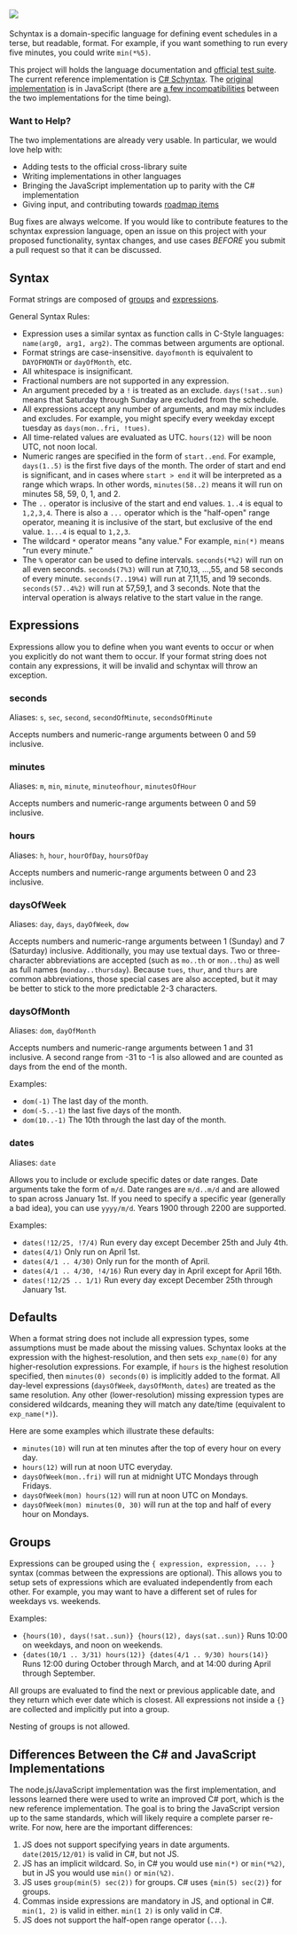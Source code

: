 # ![](https://avatars1.githubusercontent.com/u/8682785?v=2&s=200)

Schyntax is a domain-specific language for defining event schedules in a terse, but readable, format. For example, if you want something to run every five minutes, you could write `min(*%5)`.

This project will holds the language documentation and [official test suite](https://github.com/schyntax/schyntax/blob/master/tests.json). The current reference implementation is [C# Schyntax](https://github.com/schyntax/cs-schyntax). The [original implementation](https://github.com/schyntax/js-schyntax) is in JavaScript (there are [a few incompatibilities](#csharp-js-differences) between the two implementations for the time being). 

### Want to Help?

The two implementations are already very usable. In particular, we would love help with:

* Adding tests to the official cross-library suite
* Writing implementations in other languages
* Bringing the JavaScript implementation up to parity with the C# implementation
* Giving input, and contributing towards [roadmap items](https://github.com/schyntax/js-schyntax/issues/6)

Bug fixes are always welcome. If you would like to contribute features to the schyntax expression language, open an issue on this project with your proposed functionality, syntax changes, and use cases _BEFORE_ you submit a pull request so that it can be discussed.

## Syntax

Format strings are composed of [groups](#groups) and [expressions](#expressions).

General Syntax Rules:

* Expression uses a similar syntax as function calls in C-Style languages: `name(arg0, arg1, arg2)`. The commas between arguments are optional.
* Format strings are case-insensitive. `dayofmonth` is equivalent to `DAYOFMONTH` or `dayOfMonth`, etc.
* All whitespace is insignificant.
* Fractional numbers are not supported in any expression.
* An argument preceded by a `!` is treated as an exclude. `days(!sat..sun)` means that Saturday through Sunday are excluded from the schedule.
* All expressions accept any number of arguments, and may mix includes and excludes. For example, you might specify every weekday except tuesday as `days(mon..fri, !tues)`.
* All time-related values are evaluated as UTC. `hours(12)` will be noon UTC, not noon local.
* Numeric ranges are specified in the form of `start..end`. For example, `days(1..5)` is the first five days of the month. The order of start and end is significant, and in cases where `start > end` it will be interpreted as a range which wraps. In other words, `minutes(58..2)` means it will run on minutes 58, 59, 0, 1, and 2.
* The `..` operator is inclusive of the start and end values. `1..4` is equal to `1,2,3,4`. There is also a `...` operator which is the "half-open" range operator, meaning it is inclusive of the start, but exclusive of the end value. `1...4` is equal to `1,2,3`.
* The wildcard `*` operator means "any value." For example, `min(*)` means "run every minute."
* The `%` operator can be used to define intervals. `seconds(*%2)` will run on all even seconds. `seconds(7%3)` will run at 7,10,13, ...,55, and 58 seconds of every minute. `seconds(7..19%4)` will run at 7,11,15, and 19 seconds. `seconds(57..4%2)` will run at 57,59,1, and 3 seconds. Note that the interval operation is always relative to the start value in the range.

## Expressions

Expressions allow you to define when you want events to occur or when you explicitly do not want them to occur. If your format string does not contain any expressions, it will be invalid and schyntax will throw an exception.

### seconds

Aliases: `s`, `sec`, `second`, `secondOfMinute`, `secondsOfMinute`

Accepts numbers and numeric-range arguments between 0 and 59 inclusive.

### minutes

Aliases: `m`, `min`, `minute`, `minuteofhour`, `minutesOfHour`

Accepts numbers and numeric-range arguments between 0 and 59 inclusive.

### hours

Aliases: `h`, `hour`, `hourOfDay`, `hoursOfDay`

Accepts numbers and numeric-range arguments between 0 and 23 inclusive.

### daysOfWeek

Aliases: `day`, `days`, `dayOfWeek`, `dow`

Accepts numbers and numeric-range arguments between 1 (Sunday) and 7 (Saturday) inclusive. Additionally, you may use textual days. Two or three-character abbreviations are accepted (such as `mo..th` or `mon..thu`) as well as full names (`monday..thursday`). Because `tues`, `thur`, and `thurs` are common abbreviations, those special cases are also accepted, but it may be better to stick to the more predictable 2-3 characters.

### daysOfMonth

Aliases: `dom`, `dayOfMonth`

Accepts numbers and numeric-range arguments between 1 and 31 inclusive. A second range from -31 to -1 is also allowed and are counted as days from the end of the month.

Examples:

* `dom(-1)` The last day of the month.
* `dom(-5..-1)` the last five days of the month.
* `dom(10..-1)` The 10th through the last day of the month.

### dates

Aliases: `date`

Allows you to include or exclude specific dates or date ranges. Date arguments take the form of `m/d`. Date ranges are `m/d..m/d` and are allowed to span across January 1st. If you need to specify a specific year (generally a bad idea), you can use `yyyy/m/d`. Years 1900 through 2200 are supported.

Examples:

* `dates(!12/25, !7/4)` Run every day except December 25th and July 4th.
* `dates(4/1)` Only run on April 1st.
* `dates(4/1 .. 4/30)` Only run for the month of April.
* `dates(4/1 .. 4/30, !4/16)` Run every day in April except for April 16th.
* `dates(!12/25 .. 1/1)` Run every day except December 25th through January 1st.

## Defaults

When a format string does not include all expression types, some assumptions must be made about the missing values. Schyntax looks at the expression with the highest-resolution, and then sets `exp_name(0)` for any higher-resolution expressions. For example, if `hours` is the highest resolution specified, then `minutes(0) seconds(0)` is implicitly added to the format. All day-level expressions (`daysOfWeek`, `daysOfMonth`, `dates`) are treated as the same resolution. Any other (lower-resolution) missing expression types are considered wildcards, meaning they will match any date/time (equivalent to `exp_name(*)`).

Here are some examples which illustrate these defaults:

* `minutes(10)` will run at ten minutes after the top of every hour on every day.
* `hours(12)` will run at noon UTC everyday.
* `daysOfWeek(mon..fri)` will run at midnight UTC Mondays through Fridays.
* `daysOfWeek(mon) hours(12)` will run at noon UTC on Mondays.
* `daysOfWeek(mon) minutes(0, 30)` will run at the top and half of every hour on Mondays.

## Groups

Expressions can be grouped using the `{ expression, expression, ... }` syntax (commas between the expressions are optional). This allows you to setup sets of expressions which are evaluated independently from each other. For example, you may want to have a different set of rules for weekdays vs. weekends.

Examples:

* `{hours(10), days(!sat..sun)} {hours(12), days(sat..sun)}` Runs 10:00 on weekdays, and noon on weekends.
* `{dates(10/1 .. 3/31) hours(12)} {dates(4/1 .. 9/30) hours(14)}` Runs 12:00 during October through March, and at 14:00 during April through September.

All groups are evaluated to find the next or previous applicable date, and they return which ever date which is closest.  All expressions not inside a `{}` are collected and implicitly put into a group.

Nesting of groups is not allowed.

<a name="csharp-js-differences"></a>
## Differences Between the C# and JavaScript Implementations

The node.js/JavaScript implementation was the first implementation, and lessons learned there were used to write an improved C# port, which is the new reference implementation. The goal is to bring the JavaScript version up to the same standards, which will likely require a complete parser re-write. For now, here are the important differences:

1. JS does not support specifying years in date arguments. `date(2015/12/01)` is valid in C#, but not JS.
2. JS has an implicit wildcard. So, in C# you would use `min(*)` or `min(*%2)`, but in JS you would use `min()` or `min(%2)`.
3. JS uses `group(min(5) sec(2))` for groups. C# uses `{min(5) sec(2)}` for groups.
4. Commas inside expressions are mandatory in JS, and optional in C#. `min(1, 2)` is valid in either. `min(1 2)` is only valid in C#.
5. JS does not support the half-open range operator (`...`).

